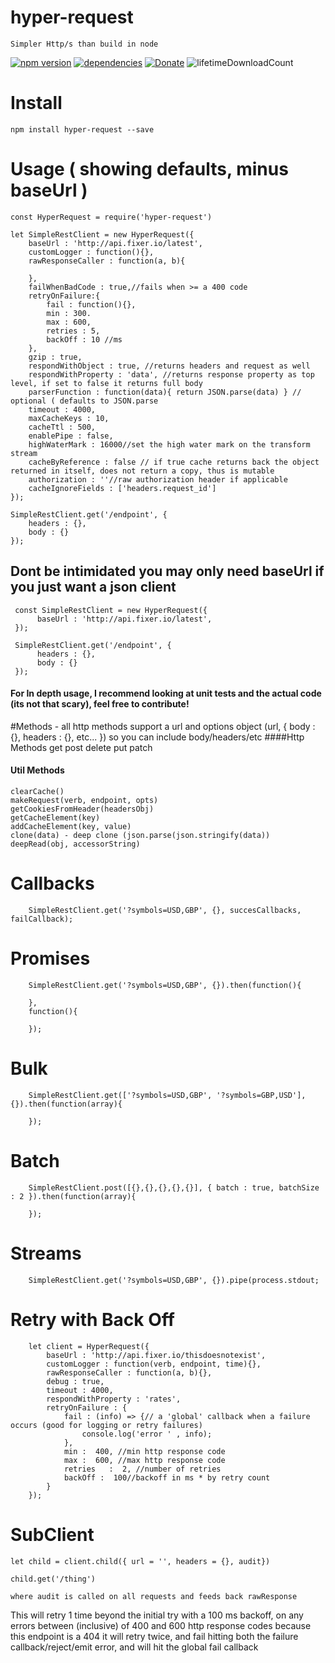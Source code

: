 # hyper-request
    Simpler Http/s than build in node

[![npm version](https://badge.fury.io/js/hyper-request.svg)](https://badge.fury.io/js/hyper-request)
[![dependencies](https://david-dm.org/arupex/hyper-request.svg)](http://github.com/arupex/hyper-request)
[![Donate](https://img.shields.io/badge/Donate-Arupex-green.svg)](https://pledgie.com/campaigns/31873)
![lifetimeDownloadCount](https://img.shields.io/npm/dt/hyper-request.svg?maxAge=259200000)


# Install
  
    npm install hyper-request --save


# Usage ( showing defaults, minus baseUrl )

    const HyperRequest = require('hyper-request')

    let SimpleRestClient = new HyperRequest({
        baseUrl : 'http://api.fixer.io/latest',
        customLogger : function(){},
        rawResponseCaller : function(a, b){

        },
        failWhenBadCode : true,//fails when >= a 400 code
        retryOnFailure:{
            fail : function(){},
            min : 300.
            max : 600,
            retries : 5,
            backOff : 10 //ms
        },
        gzip : true,
        respondWithObject : true, //returns headers and request as well
        respondWithProperty : 'data', //returns response property as top level, if set to false it returns full body
        parserFunction : function(data){ return JSON.parse(data) } // optional ( defaults to JSON.parse
        timeout : 4000,
        maxCacheKeys : 10,
        cacheTtl : 500,
        enablePipe : false,
        highWaterMark : 16000//set the high water mark on the transform stream
        cacheByReference : false // if true cache returns back the object returned in itself, does not return a copy, thus is mutable
        authorization : ''//raw authorization header if applicable
        cacheIgnoreFields : ['headers.request_id']
    });
    
    SimpleRestClient.get('/endpoint', {
        headers : {},
        body : {}
    });
    
## Dont be intimidated you may only need baseUrl if you just want a json client
     const SimpleRestClient = new HyperRequest({
          baseUrl : 'http://api.fixer.io/latest',
     });
    
     SimpleRestClient.get('/endpoint', {
          headers : {},
          body : {}
     });
    
#### For In depth usage, I recommend looking at unit tests and the actual code (its not that scary), feel free to contribute!
    
#Methods - all http methods support a url and options object (url, { body : {}, headers : {}, etc... }) so you can include body/headers/etc
####Http Methods
    get
    post
    delete
    put
    patch   
    
#### Util Methods
    clearCache()
    makeRequest(verb, endpoint, opts)
    getCookiesFromHeader(headersObj)
    getCacheElement(key)
    addCacheElement(key, value)
    clone(data) - deep clone (json.parse(json.stringify(data))
    deepRead(obj, accessorString)
    
# Callbacks

        SimpleRestClient.get('?symbols=USD,GBP', {}, succesCallbacks, failCallback);


# Promises

        SimpleRestClient.get('?symbols=USD,GBP', {}).then(function(){
            
        },
        function(){
        
        });
        
        
# Bulk

        SimpleRestClient.get(['?symbols=USD,GBP', '?symbols=GBP,USD'], {}).then(function(array){
            
        });
        
# Batch

        SimpleRestClient.post([{},{},{},{},{}], { batch : true, batchSize : 2 }).then(function(array){
            
        });

# Streams

        SimpleRestClient.get('?symbols=USD,GBP', {}).pipe(process.stdout;
        
        
# Retry with Back Off
    
        let client = HyperRequest({
            baseUrl : 'http://api.fixer.io/thisdoesnotexist',
            customLogger : function(verb, endpoint, time){},
            rawResponseCaller : function(a, b){},
            debug : true,
            timeout : 4000,
            respondWithProperty : 'rates',
            retryOnFailure : {
                fail : (info) => {// a 'global' callback when a failure occurs (good for logging or retry failures)
                    console.log('error ' , info);
                },
                min :  400, //min http response code
                max :  600, //max http response code
                retries   :  2, //number of retries
                backOff :  100//backoff in ms * by retry count
            }
        });
        
# SubClient

    let child = client.child({ url = '', headers = {}, audit}) 
    
    child.get('/thing')
    
    where audit is called on all requests and feeds back rawResponse
        
This will retry 1 time beyond the initial try with a 100 ms backoff, on any errors between (inclusive) of 400 and 600 http response codes
because this endpoint is a 404 it will retry twice, and fail hitting both the failure callback/reject/emit error, and will hit the global fail callback